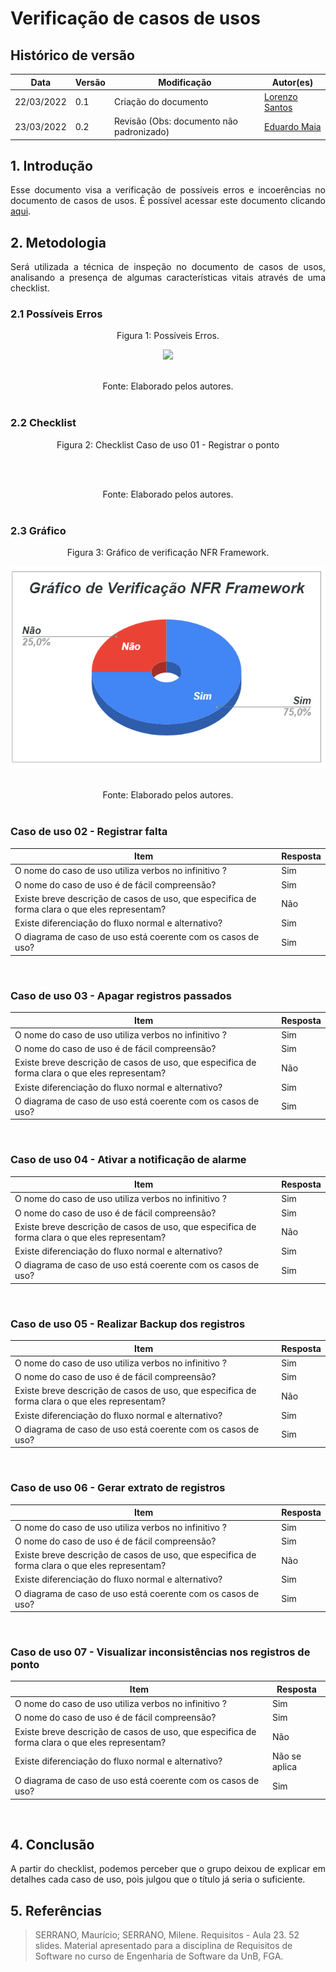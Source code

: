 # Verificação de casos de usos

## Histórico de versão

|Data | Versão | Modificação | Autor(es)|
| -- | -- | -- | -- |
| 22/03/2022 |  0.1   | Criação do documento |  [Lorenzo Santos](https://github.com/lorenzo7377) |
| 23/03/2022 |  0.2   | Revisão (Obs: documento não padronizado) |  [Eduardo Maia](https://github.com/eduardomr) |



## 1. Introdução
<p style="text-align: justify">
Esse documento visa a verificação de possíveis erros e incoerências no documento de casos de usos. É possível acessar este documento clicando <a href="https://requisitos-de-software.github.io/2021.2-PontoFacil/modelagem/casos_de_uso/">aqui</a>.
</p>

## 2. Metodologia
<p style="text-align: justify">Será utilizada a técnica de inspeção no documento de casos de usos, analisando a presença de algumas características vitais através de uma checklist.</p>

### 2.1 Possíveis Erros

<center>

<figcaption>Figura 1: Possíveis Erros. </figcaption>

<p align = "center"><img src="possiveis_erros_casos_de_uso.png"></p> <br>



<figcaption>Fonte: Elaborado pelos autores.</figcaption>

</center>

<br>

### 2.2 Checklist

<center>

<figcaption>Figura 2: Checklist Caso de uso 01 -  Registrar o ponto</figcaption>
<p align = "center"><img src=""></p><br>
<figcaption>Fonte: Elaborado pelos autores.</figcaption>

</center>

<br>

### 2.3  Gráfico

<center>
<figcaption>Figura 3: Gráfico de verificação NFR Framework.</figcaption>
<p align = "center"><img src="https://raw.githubusercontent.com/Requisitos-de-Software/2021.2-PontoFacil/master/docs/assets/imagens/ver_nfr_framework_grafico.PNG"></p><br>

<figcaption>Fonte: Elaborado pelos autores.</figcaption>

</center>

<br>


### Caso de uso 02 -  Registrar falta
|Item | Resposta | 
| -- | -- |
|O nome do caso de uso utiliza verbos no infinitivo ?|	Sim|
|O nome do caso de uso é de fácil compreensão?|	Sim|
|Existe breve descrição de casos de uso, que especifica de forma clara o que eles representam?|	Não |
|Existe diferenciação do fluxo normal e alternativo?|	Sim|
|O diagrama de caso de uso está coerente com os casos de uso?|	Sim|
<br>

### Caso de uso 03 - Apagar registros passados
|Item | Resposta | 
| -- | -- |
|O nome do caso de uso utiliza verbos no infinitivo ?|	Sim|
|O nome do caso de uso é de fácil compreensão?|	Sim|
|Existe breve descrição de casos de uso, que especifica de forma clara o que eles representam?|	Não |
|Existe diferenciação do fluxo normal e alternativo?|	Sim|
|O diagrama de caso de uso está coerente com os casos de uso?|	Sim|

<br>

### Caso de uso 04 - Ativar a notificação de alarme
|Item | Resposta | 
| -- | -- |
|O nome do caso de uso utiliza verbos no infinitivo ?|	Sim|
|O nome do caso de uso é de fácil compreensão?|	Sim|
|Existe breve descrição de casos de uso, que especifica de forma clara o que eles representam?|	Não |
|Existe diferenciação do fluxo normal e alternativo?|	Sim|
|O diagrama de caso de uso está coerente com os casos de uso?|	Sim|

<br>

### Caso de uso 05 - Realizar Backup dos registros
|Item | Resposta | 
| -- | -- |
|O nome do caso de uso utiliza verbos no infinitivo ?|	Sim|
|O nome do caso de uso é de fácil compreensão?|	Sim|
|Existe breve descrição de casos de uso, que especifica de forma clara o que eles representam?|	Não |
|Existe diferenciação do fluxo normal e alternativo?|	Sim|
|O diagrama de caso de uso está coerente com os casos de uso?|	Sim|

<br>

### Caso de uso 06 - Gerar extrato de registros
|Item | Resposta | 
| -- | -- |
|O nome do caso de uso utiliza verbos no infinitivo ?|	Sim|
|O nome do caso de uso é de fácil compreensão?|	Sim|
|Existe breve descrição de casos de uso, que especifica de forma clara o que eles representam?|	Não |
|Existe diferenciação do fluxo normal e alternativo?|	Sim|
|O diagrama de caso de uso está coerente com os casos de uso?|	Sim|

<br>

### Caso de uso 07 - Visualizar inconsistências nos registros de ponto
|Item | Resposta | 
| -- | -- |
|O nome do caso de uso utiliza verbos no infinitivo ?|	Sim|
|O nome do caso de uso é de fácil compreensão?|	Sim|
|Existe breve descrição de casos de uso, que especifica de forma clara o que eles representam?|	Não |
|Existe diferenciação do fluxo normal e alternativo?|	Não se aplica|
|O diagrama de caso de uso está coerente com os casos de uso?|	Sim|

<br>

## 4. Conclusão
<p style="text-align: justify">A partir do checklist, podemos perceber que o grupo deixou de explicar em detalhes cada caso de uso, pois julgou que o título já seria o suficiente.</p>

## 5. Referências

> SERRANO, Maurício; SERRANO, Milene. Requisitos - Aula 23. 52 slides. Material apresentado para a disciplina de Requisitos de Software no curso de Engenharia de Software da UnB, FGA.

